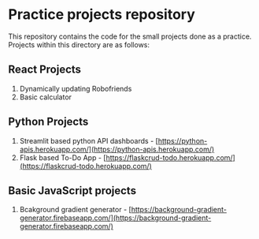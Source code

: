 # Practice projects repository

This repository contains the code for the small projects done as a practice. Projects within this directory are as follows:

## React Projects

1. Dynamically updating Robofriends
2. Basic calculator

## Python Projects

1. Streamlit based python API dashboards - [https://python-apis.herokuapp.com/](https://python-apis.herokuapp.com/)
2. Flask based To-Do App - [https://flaskcrud-todo.herokuapp.com/](https://flaskcrud-todo.herokuapp.com/)

## Basic JavaScript projects

1. Bcakground gradient generator - [https://background-gradient-generator.firebaseapp.com/](https://background-gradient-generator.firebaseapp.com/)
